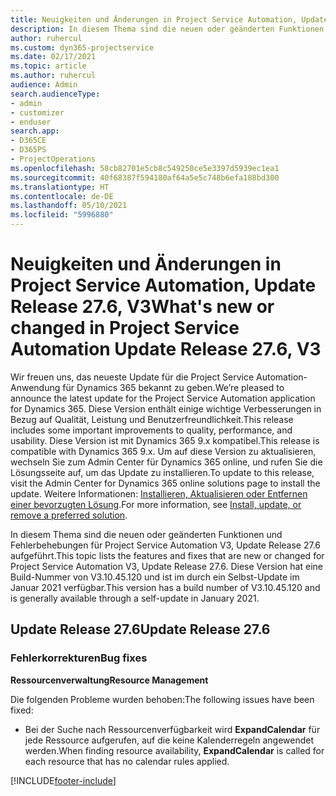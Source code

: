 ```yaml
---
title: Neuigkeiten und Änderungen in Project Service Automation, Update Release 27.6 Hotfix, V3
description: In diesem Thema sind die neuen oder geänderten Funktionen und Fehlerbehebungen für Project Service Automation Hotfix V3, Update Release 27.6 aufgeführt.
author: ruhercul
ms.custom: dyn365-projectservice
ms.date: 02/17/2021
ms.topic: article
ms.author: ruhercul
audience: Admin
search.audienceType:
- admin
- customizer
- enduser
search.app:
- D365CE
- D365PS
- ProjectOperations
ms.openlocfilehash: 58cb82701e5cb8c549250ce5e3397d5939ec1ea1
ms.sourcegitcommit: 40f68387f594180af64a5e5c748b6efa188bd300
ms.translationtype: HT
ms.contentlocale: de-DE
ms.lasthandoff: 05/10/2021
ms.locfileid: "5996880"
---
```

# <a name="whats-new-or-changed-in-project-service-automation-update-release-276-v3"></a><span data-ttu-id="d9838-103">Neuigkeiten und Änderungen in Project Service Automation, Update Release 27.6, V3</span><span class="sxs-lookup"><span data-stu-id="d9838-103">What's new or changed in Project Service Automation Update Release 27.6, V3</span></span>

<span data-ttu-id="d9838-104">Wir freuen uns, das neueste Update für die Project Service Automation-Anwendung für Dynamics 365 bekannt zu geben.</span><span class="sxs-lookup"><span data-stu-id="d9838-104">We’re pleased to announce the latest update for the Project Service Automation application for Dynamics 365.</span></span> <span data-ttu-id="d9838-105">Diese Version enthält einige wichtige Verbesserungen in Bezug auf Qualität, Leistung und Benutzerfreundlichkeit.</span><span class="sxs-lookup"><span data-stu-id="d9838-105">This release includes some important improvements to quality, performance, and usability.</span></span> <span data-ttu-id="d9838-106">Diese Version ist mit Dynamics 365 9.x kompatibel.</span><span class="sxs-lookup"><span data-stu-id="d9838-106">This release is compatible with Dynamics 365 9.x.</span></span> <span data-ttu-id="d9838-107">Um auf diese Version zu aktualisieren, wechseln Sie zum Admin Center für Dynamics 365 online, und rufen Sie die Lösungsseite auf, um das Update zu installieren.</span><span class="sxs-lookup"><span data-stu-id="d9838-107">To update to this release, visit the Admin Center for Dynamics 365 online solutions page to install the update.</span></span> <span data-ttu-id="d9838-108">Weitere Informationen: [Installieren, Aktualisieren oder Entfernen einer bevorzugten Lösung](/power-platform/admin/install-remove-preferred-solution).</span><span class="sxs-lookup"><span data-stu-id="d9838-108">For more information, see [Install, update, or remove a preferred solution](/power-platform/admin/install-remove-preferred-solution).</span></span>

<span data-ttu-id="d9838-109">In diesem Thema sind die neuen oder geänderten Funktionen und Fehlerbehebungen für Project Service Automation V3, Update Release 27.6 aufgeführt.</span><span class="sxs-lookup"><span data-stu-id="d9838-109">This topic lists the features and fixes that are new or changed for Project Service Automation V3, Update Release 27.6.</span></span> <span data-ttu-id="d9838-110">Diese Version hat eine Build-Nummer von V3.10.45.120 und ist im durch ein Selbst-Update im Januar 2021 verfügbar.</span><span class="sxs-lookup"><span data-stu-id="d9838-110">This version has a build number of V3.10.45.120 and is generally available through a self-update in January 2021.</span></span>

## <a name="update-release-276"></a><span data-ttu-id="d9838-111">Update Release 27.6</span><span class="sxs-lookup"><span data-stu-id="d9838-111">Update Release 27.6</span></span>

### <a name="bug-fixes"></a><span data-ttu-id="d9838-112">Fehlerkorrekturen</span><span class="sxs-lookup"><span data-stu-id="d9838-112">Bug fixes</span></span>


<span data-ttu-id="d9838-113">**Ressourcenverwaltung**</span><span class="sxs-lookup"><span data-stu-id="d9838-113">**Resource Management**</span></span>

<span data-ttu-id="d9838-114">Die folgenden Probleme wurden behoben:</span><span class="sxs-lookup"><span data-stu-id="d9838-114">The following issues have been fixed:</span></span>

- <span data-ttu-id="d9838-115">Bei der Suche nach Ressourcenverfügbarkeit wird **ExpandCalendar** für jede Ressource aufgerufen, auf die keine Kalenderregeln angewendet werden.</span><span class="sxs-lookup"><span data-stu-id="d9838-115">When finding resource availability, **ExpandCalendar** is called for each resource that has no calendar rules applied.</span></span>


[!INCLUDE[footer-include](../includes/footer-banner.md)]